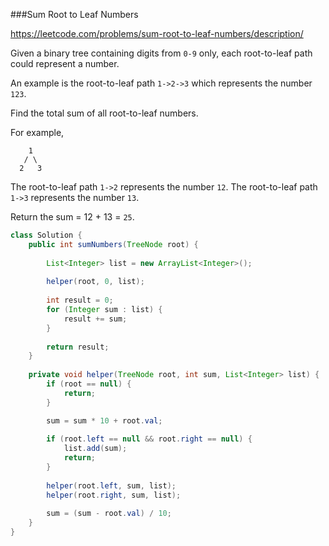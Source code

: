 ###Sum Root to Leaf Numbers

https://leetcode.com/problems/sum-root-to-leaf-numbers/description/

Given a binary tree containing digits from `0-9` only, each root-to-leaf path could represent a number.

An example is the root-to-leaf path `1->2->3` which represents the number `123`.

Find the total sum of all root-to-leaf numbers.

For example,

```
    1
   / \
  2   3
```

The root-to-leaf path `1->2` represents the number `12`.
The root-to-leaf path `1->3` represents the number `13`.

Return the sum = 12 + 13 = `25`.



```java
class Solution {
    public int sumNumbers(TreeNode root) {
        
        List<Integer> list = new ArrayList<Integer>();
        
        helper(root, 0, list);
        
        int result = 0;
        for (Integer sum : list) {
            result += sum;
        }
        
        return result;
    }
    
    private void helper(TreeNode root, int sum, List<Integer> list) {
        if (root == null) {
            return;
        }

        sum = sum * 10 + root.val;
        
        if (root.left == null && root.right == null) {
            list.add(sum);
            return;
        }
        
        helper(root.left, sum, list);
        helper(root.right, sum, list);
        
        sum = (sum - root.val) / 10;
    }
}
```

